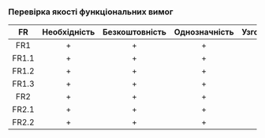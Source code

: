 ### Перевірка якості функціональних вимог
|   FR  | Необхідність | Безкоштовність | Однозначність | Узгодженість | Завершеність | Атомарність | Здійсненність | Відстежуваність | Перевіряємість |
| :---: | :----------: | :------------: | :-----------: | :----------: | :----------: | :---------: | :-----------: | :-------------: | :------------: |
| FR1   |       +      |        +       |       +       |       +      |       +      |      +      |       +       |        +        |        +       |
| FR1.1 |       +      |        +       |       +       |       +      |       +      |      +      |       +       |        +        |        +       |
| FR1.2 |       +      |        +       |       +       |       +      |       +      |      +      |       +       |        +        |        +       |
| FR1.3 |       +      |        +       |       +       |       +      |       +      |      +      |       +       |        +        |        +       |
| FR2   |       +      |        +       |       +       |       +      |       +      |      +      |       +       |        +        |        +       |
| FR2.1 |       +      |        +       |       +       |       +      |       +      |      +      |       +       |        +        |        +       |
| FR2.2 |       +      |        +       |       +       |       +      |       +      |      +      |       +       |        +        |        +       |
